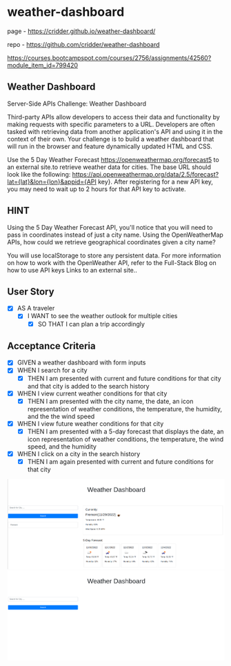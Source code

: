 # weather-dashboard

page - https://cridder.github.io/weather-dashboard/

repo - https://github.com/cridder/weather-dashboard

https://courses.bootcampspot.com/courses/2756/assignments/42560?module_item_id=799420

## Weather Dashboard

Server-Side APIs Challenge: Weather Dashboard

Third-party APIs allow developers to access their data and functionality by making requests with specific parameters to a URL. Developers are often tasked with retrieving data from another application's API and using it in the context of their own. Your challenge is to build a weather dashboard that will run in the browser and feature dynamically updated HTML and CSS.

Use the 5 Day Weather Forecast https://openweathermap.org/forecast5 to an external site.to retrieve weather data for cities. The base URL should look like the following: https://api.openweathermap.org/data/2.5/forecast?lat={lat}&lon={lon}&appid={API key}. After registering for a new API key, you may need to wait up to 2 hours for that API key to activate.

## HINT

Using the 5 Day Weather Forecast API, you'll notice that you will need to pass in coordinates instead of just a city name. Using the OpenWeatherMap APIs, how could we retrieve geographical coordinates given a city name?

You will use localStorage to store any persistent data. For more information on how to work with the OpenWeather API, refer to the Full-Stack Blog on how to use API keys Links to an external site..

## User Story

- [x] AS A traveler
  - [x] I WANT to see the weather outlook for multiple cities
    - [x] SO THAT I can plan a trip accordingly

## Acceptance Criteria

- [x] GIVEN a weather dashboard with form inputs
- [x] WHEN I search for a city
  - [x] THEN I am presented with current and future conditions for that city and that city is added to the search history
- [x] WHEN I view current weather conditions for that city
  - [x] THEN I am presented with the city name, the date, an icon representation of weather conditions, the temperature, the humidity, and the the wind speed
- [x] WHEN I view future weather conditions for that city
  - [x] THEN I am presented with a 5-day forecast that displays the date, an icon representation of weather conditions, the temperature, the wind speed, and the humidity
- [x] WHEN I click on a city in the search history
  - [x] THEN I am again presented with current and future conditions for that city

![image](./assets/image/1.png)
![image](./assets/image/2.png)
